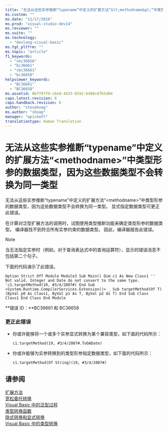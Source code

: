 ```yaml
---
title: "无法从这些实参推断“typename”中定义的扩展方法“&lt;methodname&gt;”中类型形参的数据类型，因为这些数据类型不会转换为同一类型 | Microsoft Docs"
ms.custom: ""
ms.date: "11/17/2016"
ms.prod: "visual-studio-dev14"
ms.reviewer: ""
ms.suite: ""
ms.technology: 
  - "devlang-visual-basic"
ms.tgt_pltfrm: ""
ms.topic: "article"
f1_keywords: 
  - "vbc36658"
  - "bc36661"
  - "vbc36661"
  - "bc36658"
helpviewer_keywords: 
  - "BC36661"
  - "BC36658"
ms.assetid: 0bff97fd-cbe9-4433-8192-6498c6fb5d04
caps.latest.revision: 6
caps.handback.revision: 6
author: "stevehoag"
ms.author: "shoag"
manager: "wpickett"
translationtype: Human Translation
---
```

# 无法从这些实参推断“typename”中定义的扩展方法“&lt;methodname&gt;”中类型形参的数据类型，因为这些数据类型不会转换为同一类型
无法从这些实参推断“typename”中定义的扩展方法“\<methodname\>”中类型形参的数据类型，因为这些数据类型不会转换为同一类型。 显式指定数据类型可更正此错误。  
  
 在计算对泛型扩展方法的调用时，试图使用类型推断功能来确定类型形参的数据类型。 编译器找不到符合所有实参约束的数据类型。 因此，编译器报告此错误。  
  
> [!NOTE]
>  当无法指定实参时（例如，对于查询表达式中的查询运算符），显示的错误消息不包括第二个句子。  
  
 下面的代码演示了此错误。  
  
```vb#  
Option Strict Off Module Module3 Sub Main() Dim c1 As New Class1 '' Not valid. Integer and Date do not convert to the same type. 'c1.targetMethod(19, #3/4/2007#) End Sub <System.Runtime.CompilerServices.Extension()> _ Sub targetMethod(Of T)(ByVal p0 As Class1, ByVal p1 As T, ByVal p2 As T) End Sub Class Class1 End Class End Module  
```  
  
 **错误 ID：**BC36661 和 BC36658  
  
### 更正此错误  
  
-   你或许能够将一个或多个实参显式转换为某个兼容类型，如下面的代码所示：  
  
    ```  
    c1.targetMethod(19, #3/4/2007#.ToOADate)  
    ```  
  
-   你或许能够为实参转换到的类型形参指定数据类型，如下面的代码所示：  
  
    ```  
    c1.targetMethod(Of String)(19, #3/4/2007#)  
    ```  
  
## 请参阅  
 [扩展方法](../../visual-basic/programming-guide/language-features/procedures/extension-methods.md)   
 [宽松委托转换](../../visual-basic/programming-guide/language-features/delegates/relaxed-delegate-conversion.md)   
 [Visual Basic 中的泛型过程](../../visual-basic/programming-guide/language-features/data-types/generic-procedures.md)   
 [类型转换函数](../../visual-basic/language-reference/functions/type-conversion-functions.md)   
 [隐式转换和显式转换](../../visual-basic/programming-guide/language-features/data-types/implicit-and-explicit-conversions.md)   
 [Visual Basic 中的类型转换](../../visual-basic/programming-guide/language-features/data-types/type-conversions.md)